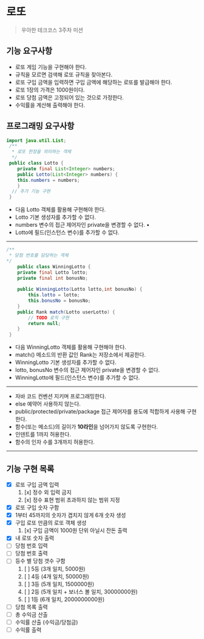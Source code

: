 로또
===
>우아한 테크코스 3주차 미션

기능 요구사항
---
* 로또 게임 기능을 구현해야 한다. 
* 규칙을 모르면 검색해 로또 규칙을 찾아본다.
* 로또 구입 금액을 입력하면 구입 금액에 해당하는 로또를 발급해야 한다.
* 로또 1장의 가격은 1000원이다.
* 로또 당첨 금액은 고정되어 있는 것으로 가정한다.
* 수익률을 계산해 출력해야 한다.

프로그래밍 요구사항
---


```java
import java.util.List;
 /**
  * 로또 한장을 의미하는 객체
  */
 public class Lotto {
    private final List<Integer> numbers;
    public Lotto(List<Integer> numbers) {
    this.numbers = numbers;
    }
  // 추가 기능 구현
 }
```
* 다음 Lotto 객체를 활용해 구현해야 한다.
* Lotto 기본 생성자를 추가할 수 없다.
* numbers 변수의 접근 제어자인 private을 변경할 수 없다. •
* Lotto에 필드(인스턴스 변수)를 추가할 수 없다.
---
```java
/**
 * 당첨 번호를 담당하는 객체
*/
    public class WinningLotto {     
    private final Lotto lotto;
    private final int bonusNo;
    
    public WinningLotto(Lotto lotto,int bonusNo) {  
        this.lotto = lotto;
        this.bonusNo = bonusNo;
    }
    public Rank match(Lotto userLotto) {
        // TODO 로직 구현
        return null;
    }
 }
```
* 다음 WinningLotto 객체를 활용해 구현해야 한다.
* match() 메소드의 반환 값인 Rank는 저장소에서 제공한다. 
* WinningLotto 기본 생성자를 추가할 수 없다.
* lotto, bonusNo 변수의 접근 제어자인 private을 변경할 수 없다. 
* WinningLotto에 필드(인스턴스 변수)를 추가할 수 없다.

---

* 자바 코드 컨벤션 지키며 프로그래밍한다.
* else 예약어 사용하지 않는다.
* public/protected/private/package 접근 제어자를 용도에 적합하게 사용해 구현한다.
* 함수(또는 메소드)의 길이가 **10라인**을 넘어가지 않도록 구현한다.
* 인덴트를 1까지 허용한다.
* 함수의 인자 수를 3개까지 허용한다.
---
기능 구현 목록
---
* [x] 로또 구입 금액 입력
    1. [x] 정수 외 입력 금지
    2. [x] 정수 표현 범위 초과하지 않는 범위 지정
* [x] 로또 구입 숫자 구함
* [x] 1부터 45까지의 숫자가 겹치지 않게 6개 숫자 생성
* [x] 구입 로또 만큼의 로또 객체 생성
    1. [x] 구입 금액이 1000원 단위 아닐시 잔돈 출력
* [x] 내 로또 숫자 출력
* [ ] 당첨 번호 입력
* [ ] 당첨 번호 출력
* [ ] 등수 별 당첨 갯수 구함
    1. [ ] 5등 (3개 일치, 5000원)
    2. [ ] 4등 (4개 일치, 50000원)
    3. [ ] 3등 (5개 일치, 1500000원)
    4. [ ] 2등 (5개 일치 + 보너스 볼 일치, 30000000원)
    5. [ ] 1등 (6개 일치, 2000000000원)
* [ ] 당첨 목록 출력
* [ ] 총 수익금 산출
* [ ] 수익률 산출 (수익금/당첨금)
* [ ] 수익률 출력